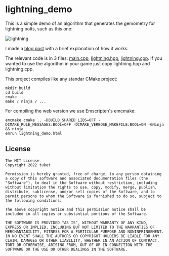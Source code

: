 # lightning_demo

This is a simple demo of an algorithm that generates the gemometry for lightning bolts, such as this one:

![lightning](https://tuket.github.io/img/lightnings/demo_lightning.png)

I made a [blog post](https://tuket.github.io/posts/2022-10-12-lightnings/) with a brief explanation of how it works.

The relevant code is in 3 files: [main.cpp](https://github.com/tuket/lightning_demo/blob/master/src/main.cpp), [lightning.hpp](https://github.com/tuket/lightning_demo/blob/master/src/lightning.hpp), [lightning.cpp](https://github.com/tuket/lightning_demo/blob/master/src/lightning.cpp). If you wanted to use the algorithm in your game just copy lightning.hpp and lightning.cpp.

This project compiles like any standar CMake project:

```
mkdir build
cd build
cmake ..
make / ninja / ...
```

For compiling the web version we use Emscripten's emcmake:
```
emcmake cmake .. -DBUILD_SHARED_LIBS=OFF -DCMAKE_RULE_MESSAGES:BOOL=OFF -DCMAKE_VERBOSE_MAKEFILE:BOOL=ON -GNinja && ninja
emrun lightning_demo.html
```

## License
```
The MIT License
Copyright 2022 tuket

Permission is hereby granted, free of charge, to any person obtaining a copy of this software and associated documentation files (the "Software"), to deal in the Software without restriction, including without limitation the rights to use, copy, modify, merge, publish, distribute, sublicense, and/or sell copies of the Software, and to permit persons to whom the Software is furnished to do so, subject to the following conditions:

The above copyright notice and this permission notice shall be included in all copies or substantial portions of the Software.

THE SOFTWARE IS PROVIDED "AS IS", WITHOUT WARRANTY OF ANY KIND, EXPRESS OR IMPLIED, INCLUDING BUT NOT LIMITED TO THE WARRANTIES OF MERCHANTABILITY, FITNESS FOR A PARTICULAR PURPOSE AND NONINFRINGEMENT. IN NO EVENT SHALL THE AUTHORS OR COPYRIGHT HOLDERS BE LIABLE FOR ANY CLAIM, DAMAGES OR OTHER LIABILITY, WHETHER IN AN ACTION OF CONTRACT, TORT OR OTHERWISE, ARISING FROM, OUT OF OR IN CONNECTION WITH THE SOFTWARE OR THE USE OR OTHER DEALINGS IN THE SOFTWARE.
```
